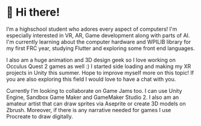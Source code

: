 # 👋 Hi there! 
I’m a highschool student who adores every aspect of computers! I'm especially interested in VR, AR, Game development along with parts of AI. 
I'm currently learning about the computer hardware and WPILIB library for my first FRC year, studying Flutter and exploring some front end languages.

I also am a huge animation and 3D design geek so I love working on Occulus Quest 2 games as well :) I started side loading and making my XR projects in Unity this summer. Hope to improve myself more on this topic! If you are also exploring this field I would love to have a chat with you.

Currently I’m looking to collaborate on Game Jams too. I can use Unity Engine, Sandbox Game Maker and GameMaker Studio 2. I also am an amateur artist that can draw sprites via Aseprite or create 3D models on Zbrush. Moreover, if there is any narrative needed for games I use Procreate to draw digitally.


<!---
aiyaszk/aiyaszk is a ✨ special ✨ repository because its `README.md` (this file) appears on your GitHub profile.
You can click the Preview link to take a look at your changes.
--->
